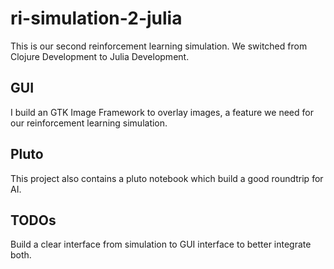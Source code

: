 # ri-simulation-2-julia

This is our second reinforcement learning simulation. 
We switched from Clojure Development to Julia Development.

## GUI

I build an GTK Image Framework to overlay images, a feature we need for our reinforcement learning simulation.

## Pluto

This project also contains a pluto notebook which build a good roundtrip for AI.

## TODOs

Build a clear interface from simulation to GUI interface to better integrate both.
